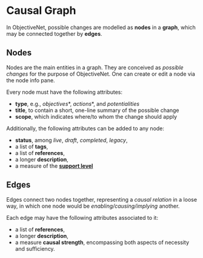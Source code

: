# Causal Graph

In ObjectiveNet, possible changes are modelled as **nodes** in a **graph**, which may be connected together by **edges**.

## Nodes

Nodes are the main entities in a graph. They are conceived as *possible changes* for the purpose of ObjectiveNet.
One can create or edit a node via the node info pane.

Every node must have the following attributes:

- **type**, e.g., *objectives**, *actions**, and *potentialities*
- **title**, to contain a short, one-line summary of the possible change
- **scope**, which indicates where/to whom the change should apply

Additionally, the following attributes can be added to any node:

- **status**, among *live*, *draft*, *completed*, *legacy*,
- a list of **tags**,
- a list of **references**,
- a longer **description**,
- a measure of the [**support level**](democracy.md#support-ratings)

## Edges

Edges connect two nodes together, representing a *causal relation* in a loose way, in which one node would be *enabling/causing/implying* another.

Each edge may have the following attributes associated to it:

- a list of **references**,
- a longer **description**,
- a measure **causal strength**, encompassing both aspects of necessity and sufficiency.

